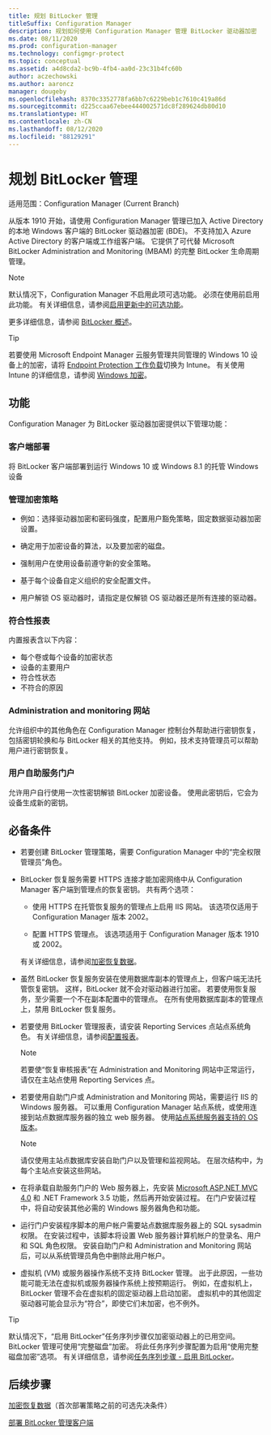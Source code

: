 ```yaml
---
title: 规划 BitLocker 管理
titleSuffix: Configuration Manager
description: 规划如何使用 Configuration Manager 管理 BitLocker 驱动器加密
ms.date: 08/11/2020
ms.prod: configuration-manager
ms.technology: configmgr-protect
ms.topic: conceptual
ms.assetid: a4d8cda2-bc9b-4fb4-aa0d-23c31b4fc60b
author: aczechowski
ms.author: aaroncz
manager: dougeby
ms.openlocfilehash: 8370c3352778fa6bb7c6229beb1c7610c419a86d
ms.sourcegitcommit: d225ccaa67ebee444002571dc8f289624db80d10
ms.translationtype: HT
ms.contentlocale: zh-CN
ms.lasthandoff: 08/12/2020
ms.locfileid: "88129291"
---
```

# <a name="plan-for-bitlocker-management"></a>规划 BitLocker 管理

适用范围：Configuration Manager (Current Branch)

<!-- 3601034 -->

从版本 1910 开始，请使用 Configuration Manager 管理已加入 Active Directory 的本地 Windows 客户端的 BitLocker 驱动器加密 (BDE)。 不支持加入 Azure Active Directory 的客户端或工作组客户端。 它提供了可代替 Microsoft BitLocker Administration and Monitoring (MBAM) 的完整 BitLocker 生命周期管理。

> [!NOTE]
> 默认情况下，Configuration Manager 不启用此项可选功能。 必须在使用前启用此功能。 有关详细信息，请参阅[启用更新中的可选功能](../../core/servers/manage/install-in-console-updates.md#bkmk_options)。  

更多详细信息，请参阅 [BitLocker 概述](https://docs.microsoft.com/windows/security/information-protection/bitlocker/bitlocker-overview)。

> [!TIP]
> 若要使用 Microsoft Endpoint Manager 云服务管理共同管理的 Windows 10 设备上的加密，请将 [Endpoint Protection 工作负载](../../comanage/workloads.md#endpoint-protection)切换为 Intune。 有关使用 Intune 的详细信息，请参阅 [Windows 加密](/intune/protect/endpoint-protection-windows-10#windows-encryption)。

## <a name="features"></a>功能

Configuration Manager 为 BitLocker 驱动器加密提供以下管理功能：

### <a name="client-deployment"></a>客户端部署

将 BitLocker 客户端部署到运行 Windows 10 或 Windows 8.1 的托管 Windows 设备

### <a name="manage-encryption-policies"></a>管理加密策略

- 例如：选择驱动器加密和密码强度，配置用户豁免策略，固定数据驱动器加密设置。

- 确定用于加密设备的算法，以及要加密的磁盘。

- 强制用户在使用设备前遵守新的安全策略。

- 基于每个设备自定义组织的安全配置文件。

- 用户解锁 OS 驱动器时，请指定是仅解锁 OS 驱动器还是所有连接的驱动器。

### <a name="compliance-reports"></a>符合性报表

内置报表含以下内容：

- 每个卷或每个设备的加密状态
- 设备的主要用户
- 符合性状态
- 不符合的原因

### <a name="administration-and-monitoring-website"></a>Administration and monitoring 网站

允许组织中的其他角色在 Configuration Manager 控制台外帮助进行密钥恢复，包括密钥轮换和与 BitLocker 相关的其他支持。 例如，技术支持管理员可以帮助用户进行密钥恢复。

### <a name="user-self-service-portal"></a>用户自助服务门户

允许用户自行使用一次性密钥解锁 BitLocker 加密设备。 使用此密钥后，它会为设备生成新的密钥。

## <a name="prerequisites"></a>必备条件

- 若要创建 BitLocker 管理策略，需要 Configuration Manager 中的“完全权限管理员”角色。

- BitLocker 恢复服务需要 HTTPS 连接才能加密网络中从 Configuration Manager 客户端到管理点的恢复密钥。 共有两个选项：

  - 使用 HTTPS 在托管恢复服务的管理点上启用 IIS 网站。 该选项仅适用于 Configuration Manager 版本 2002。<!-- 5925660 -->

  - 配置 HTTPS 管理点。 该选项适用于 Configuration Manager 版本 1910 或 2002。

  有关详细信息，请参阅[加密恢复数据](../deploy-use/bitlocker/encrypt-recovery-data.md)。

- 虽然 BitLocker 恢复服务安装在使用数据库副本的管理点上，但客户端无法托管恢复密钥。 这样，BitLocker 就不会对驱动器进行加密。 若要使用恢复服务，至少需要一个不在副本配置中的管理点。 在所有使用数据库副本的管理点上，禁用 BitLocker 恢复服务。<!-- 7813149 -->

- 若要使用 BitLocker 管理报表，请安装 Reporting Services 点站点系统角色。 有关详细信息，请参阅[配置报表](../../core/servers/manage/configuring-reporting.md)。

    > [!NOTE]
    > 若要使“恢复审核报表”在 Administration and Monitoring 网站中正常运行，请仅在主站点使用 Reporting Services 点。

- 若要使用自助门户或 Administration and Monitoring 网站，需要运行 IIS 的 Windows 服务器。 可以重用 Configuration Manager 站点系统，或使用连接到站点数据库服务器的独立 web 服务器。 使用[站点系统服务器支持的 OS 版本](../../core/plan-design/configs/supported-operating-systems-for-site-system-servers.md)。

    > [!NOTE]
    > 请仅使用主站点数据库安装自助门户以及管理和监视网站。 在层次结构中，为每个主站点安装这些网站。

- 在将承载自助服务门户的 Web 服务器上，先安装 [Microsoft ASP.NET MVC 4.0](https://docs.microsoft.com/aspnet/mvc/mvc4) 和 .NET Framework 3.5 功能，然后再开始安装过程。 在门户安装过程中，将自动安装其他必需的 Windows 服务器角色和功能。

- 运行门户安装程序脚本的用户帐户需要站点数据库服务器上的 SQL sysadmin 权限。 在安装过程中，该脚本将设置 Web 服务器计算机帐户的登录名、用户和 SQL 角色权限。 安装自助门户和 Administration and Monitoring 网站后，可以从系统管理员角色中删除此用户帐户。

- 虚拟机 (VM) 或服务器操作系统不支持 BitLocker 管理。 出于此原因，一些功能可能无法在虚拟机或服务器操作系统上按预期运行。 例如，在虚拟机上，BitLocker 管理不会在虚拟机的固定驱动器上启动加密。 虚拟机中的其他固定驱动器可能会显示为“符合”，即使它们未加密，也不例外。

> [!TIP]
> 默认情况下，“启用 BitLocker”任务序列步骤仅加密驱动器上的已用空间。 BitLocker 管理可使用“完整磁盘”加密。 将此任务序列步骤配置为启用“使用完整磁盘加密”选项。 有关详细信息，请参阅[任务序列步骤 - 启用 BitLocker](../../osd/understand/task-sequence-steps.md#BKMK_EnableBitLocker)。

## <a name="next-steps"></a>后续步骤

[加密恢复数据](../deploy-use/bitlocker/encrypt-recovery-data.md)（首次部署策略之前的可选先决条件）

[部署 BitLocker 管理客户端](../deploy-use/bitlocker/deploy-management-agent.md)

